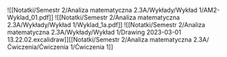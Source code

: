 ![[Notatki/Semestr 2/Analiza matematyczna 2.3A/Wykłady/Wykład 1/AM2-Wyklad_01.pdf]]
![[Notatki/Semestr 2/Analiza matematyczna 2.3A/Wykłady/Wykład 1/Wyklad_1a.pdf]]
![[Notatki/Semestr 2/Analiza matematyczna 2.3A/Wykłady/Wykład 1/Drawing 2023-03-01 13.22.02.excalidraw]][[Notatki/Semestr 2/Analiza matematyczna 2.3A/Ćwiczenia/Ćwiczenia 1/Ćwiczenia 1]]